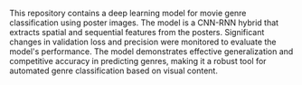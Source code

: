 This repository contains a deep learning model for movie genre classification using poster images. 
The model is a CNN-RNN hybrid that extracts spatial and sequential features from the posters. 
Significant changes in validation loss and precision were monitored to evaluate the model's performance.
The model demonstrates effective generalization and competitive accuracy in predicting genres, making it a robust tool for automated genre classification based on visual content.






